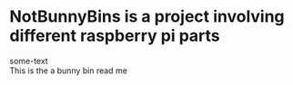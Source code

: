 # NotBunnyBins is a project involving different raspberry pi parts


some-text  
This is the a bunny bin read me


